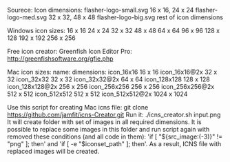 Sourece:                  Icon dimensions:
flasher-logo-small.svg    16 x 16, 24 x 24
flasher-logo-med.svg      32 x 32, 48 x 48
flasher-logo-big.svg      rest of icon dimensions


Windows icon sizes:
  16 x 16
  24 x 24
  32 x 32
  48 x 48
  64 x 64
  96 x 96
  128 x 128
  192 x 192
  256 x 256

Free icon creator: Greenfish Icon Editor Pro: http://greenfishsoftware.org/gfie.php


Mac icon sizes:
  name:            dimensions:
  icon_16x16       16 x 16
  icon_16x16@2x    32 x 32
  icon_32x32       32 x 32
  icon_32x32@2x    64 x 64
  icon_128x128     128 x 128
  icon_128x128@2x  256 x 256
  icon_256x256     256 x 256
  icon_256x256@2x  512 x 512
  icon_512x512     512 x 512
  icon_512x512@2x  1024 x 1024

Use this script for creating Mac icns file:
 git clone https://github.com/jamfit/icns-Creator.git
Run it:
 ./icns_creator.sh input.png
It will create folder with set of images in all required dimensions.
It is possible to replace some images in this folder and run script again
with removed these conditions (and all code in them):
'if [ "${src_image:(-3)}" != "png" ]; then'
and
'if [ -e "$iconset_path" ]; then'.
As a result, ICNS file with replaced images will be created.
